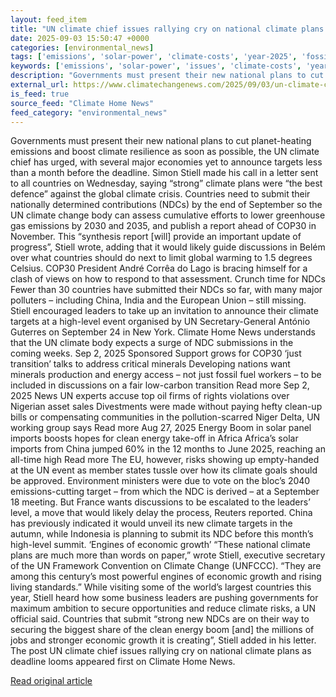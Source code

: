 ```yaml
---
layout: feed_item
title: "UN climate chief issues rallying cry on national climate plans as deadline looms"
date: 2025-09-03 15:50:47 +0000
categories: [environmental_news]
tags: ['emissions', 'solar-power', 'climate-costs', 'year-2025', 'fossil-fuels', 'economic-impacts', 'renewable-energy', 'urgent']
keywords: ['emissions', 'solar-power', 'issues', 'climate-costs', 'year-2025', 'fossil-fuels', 'chief', 'climate']
description: "Governments must present their new national plans to cut planet-heating emissions and boost climate resilience as soon as possible, the UN climate chief has ..."
external_url: https://www.climatechangenews.com/2025/09/03/un-climate-chief-issues-rallying-cry-on-national-climate-plans-as-deadline-looms/
is_feed: true
source_feed: "Climate Home News"
feed_category: "environmental_news"
---
```


Governments must present their new national plans to cut planet-heating emissions and boost climate resilience as soon as possible, the UN climate chief has urged, with several major economies yet to announce targets less than a month before the deadline. Simon Stiell made his call in a letter sent to all countries on Wednesday, saying “strong” climate plans were “the best defence” against the global climate crisis. Countries need to submit their nationally determined contributions (NDCs) by the end of September so the UN climate change body can assess cumulative efforts to lower greenhouse gas emissions by 2030 and 2035, and publish a report ahead of COP30 in November. This &#8220;synthesis report [will] provide an important update of progress”, Stiell wrote, adding that it would likely guide discussions in Belém over what countries should do next to limit global warming to 1.5 degrees Celsius. COP30 President André Corrêa do Lago is bracing himself for a clash of views on how to respond to that assessment. Crunch time for NDCs Fewer than 30 countries have submitted their NDCs so far, with many major polluters &#8211; including China, India and the European Union &#8211; still missing. Stiell encouraged leaders to take up an invitation to announce their climate targets at a high-level event organised by UN Secretary-General António Guterres on September 24 in New York. Climate Home News understands that the UN climate body expects a surge of NDC submissions in the coming weeks. Sep 2, 2025 Sponsored Support grows for COP30 &#8216;just transition&#8217; talks to address critical minerals Developing nations want minerals production and energy access &#8211; not just fossil fuel workers &#8211; to be included in discussions on a fair low-carbon transition Read more Sep 2, 2025 News UN experts accuse top oil firms of rights violations over Nigerian asset sales Divestments were made without paying hefty clean-up bills or compensating communities in the pollution-scarred Niger Delta, UN working group says Read more Aug 27, 2025 Energy Boom in solar panel imports boosts hopes for clean energy take-off in Africa Africa&#8217;s solar imports from China jumped 60% in the 12 months to June 2025, reaching an all-time high Read more The EU, however, risks showing up empty-handed at the UN event as member states tussle over how its climate goals should be approved. Environment ministers were due to vote on the bloc’s 2040 emissions-cutting target &#8211; from which the NDC is derived &#8211; at a September 18 meeting. But France wants discussions to be escalated to the leaders’ level, a move that would likely delay the process, Reuters reported. China has previously indicated it would unveil its new climate targets in the autumn, while Indonesia is planning to submit its NDC before this month’s high-level summit. &#8216;Engines of economic growth&#8217; “These national climate plans are much more than words on paper,” wrote Stiell, executive secretary of the UN Framework Convention on Climate Change (UNFCCC). “They are among this century’s most powerful engines of economic growth and rising living standards.&#8221; While visiting some of the world’s largest countries this year, Stiell heard how some business leaders are pushing governments for maximum ambition to secure opportunities and reduce climate risks, a UN official said. Countries that submit “strong new NDCs are on their way to securing the biggest share of the clean energy boom [and] the millions of jobs and stronger economic growth it is creating&#8221;, Stiell added in his letter. The post UN climate chief issues rallying cry on national climate plans as deadline looms appeared first on Climate Home News.

[Read original article](https://www.climatechangenews.com/2025/09/03/un-climate-chief-issues-rallying-cry-on-national-climate-plans-as-deadline-looms/)
